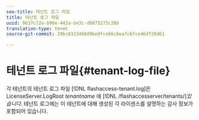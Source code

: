 ```yaml
---
seo-title: 테넌트 로그 파일
title: 테넌트 로그 파일
uuid: 9637c72a-b90e-442a-be3c-d6875275c28b
translation-type: tm+mt
source-git-commit: 29bc8323460d9be0fce66cbea7c6fce46df20d61

---
```



# 테넌트 로그 파일{#tenant-log-file}

각 테넌트의 테넌트 로그 파일 [!DNL flashaccess-tenant.log]은 LicenseServer.LogRoot *tenantname* 에 [!DNL /flashaccesserver/tenants/]*있습니다&#x200B;*. 테넌트 로그에는 이 테넌트에 대해 생성된 각 라이센스를 설명하는 감사 정보가 포함되어 있습니다.
